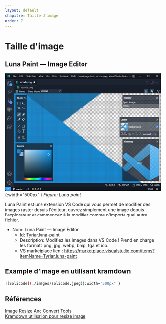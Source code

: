 ```yaml
---
layout: default
chapitre: Taille d'image
order: 7
---
```



# Taille d'image 

<!-- note -->
## Luna Paint — Image Editor

![Luna Paint](./images/demo.png){:width="500px" }
*Figure: Luna paint*

<!-- note -->

Luna Paint est une extension VS Code qui vous permet de modifier des images raster depuis l'éditeur, ouvrez simplement une image depuis l'explorateur et commencez à la modifier comme n'importe quel autre fichier.


- Nom: Luna Paint — Image Editor
  - Id: Tyriar.luna-paint
  - Description: Modifiez les images dans VS Code ! Prend en charge les formats png, jpg, webp, bmp, tga et ico.
  - VS marketplace lien : https://marketplace.visualstudio.com/items?itemName=Tyriar.luna-paint

<!-- note -->

## Example d'image en utilisant kramdown


```bash
![Solicode](./images/solicode.jpeg){:width="500px" }
```


<!-- note -->

## Références

[Image Resize And Convert Tools](https://marketplace.visualstudio.com/items?itemName=GuusBeltman.ImageTools)
<br>
[Kramdown utilisation pour resize image](https://copyprogramming.com/howto/changing-image-size-in-markdown-on-gitlab#google_vignette)

<!-- note -->

